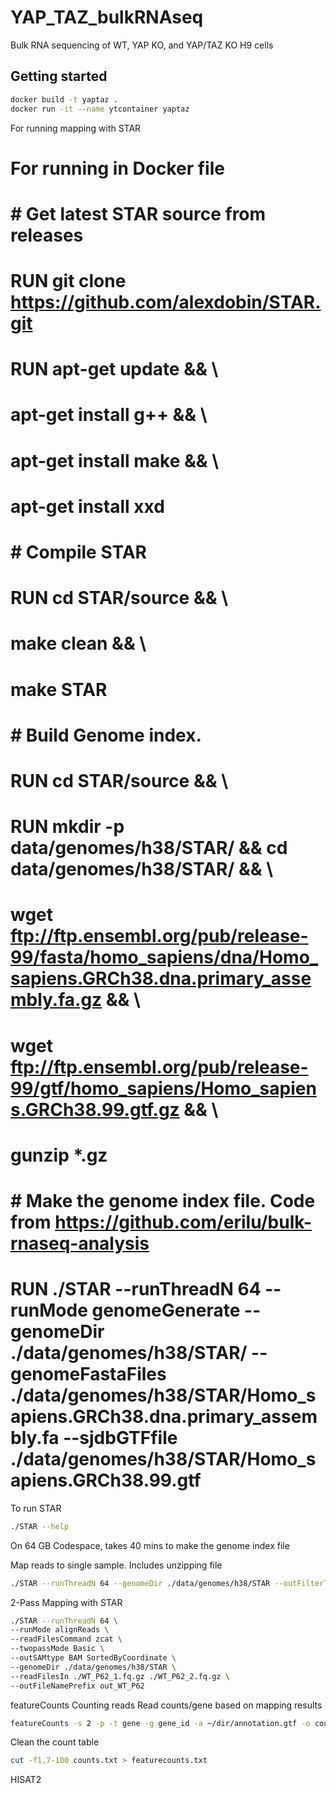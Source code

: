 # YAP_TAZ_bulkRNAseq
Bulk RNA sequencing of WT, YAP KO, and YAP/TAZ KO H9 cells

## Getting started

```bash
docker build -t yaptaz .
docker run -it --name ytcontainer yaptaz
```
For running mapping with STAR
# For running in Docker file
# # Get latest STAR source from releases
# RUN git clone https://github.com/alexdobin/STAR.git

# RUN apt-get update && \
#     apt-get install g++ && \
#     apt-get install make && \
#     apt-get install xxd

# # Compile STAR
# RUN cd STAR/source && \
#     make clean && \
#     make STAR

# # Build Genome index.
# RUN cd STAR/source && \
# RUN mkdir -p data/genomes/h38/STAR/ && cd data/genomes/h38/STAR/ && \
#     wget ftp://ftp.ensembl.org/pub/release-99/fasta/homo_sapiens/dna/Homo_sapiens.GRCh38.dna.primary_assembly.fa.gz && \
#     wget ftp://ftp.ensembl.org/pub/release-99/gtf/homo_sapiens/Homo_sapiens.GRCh38.99.gtf.gz && \
#     gunzip *.gz

# #  Make the genome index file. Code from https://github.com/erilu/bulk-rnaseq-analysis
# RUN ./STAR --runThreadN 64 --runMode genomeGenerate --genomeDir ./data/genomes/h38/STAR/ --genomeFastaFiles ./data/genomes/h38/STAR/Homo_sapiens.GRCh38.dna.primary_assembly.fa --sjdbGTFfile ./data/genomes/h38/STAR/Homo_sapiens.GRCh38.99.gtf

To run STAR
```bash
./STAR --help
```
On 64 GB Codespace, takes 40 mins to make the genome index file

Map reads to single sample. Includes unzipping file
```bash
./STAR --runThreadN 64 --genomeDir ./data/genomes/h38/STAR --outFilterType BySJout --outFilterMismatchNoverLmax 0.04 --outFilterMismatchNmax 999 --alignSJDBoverhangMin 1 --alignSJoverhangMin 8 --outFilterMultimapNmax 20 --alignIntronMin 20 --alignIntronMax 1000000 --alignMatesGapMax 1000000 --readFilesIn ./WT_P62_1.fq.gz --readFilesCommand zcat --clip3pAdapterSeq GATCGGAAGAGCACACGTCTGAACTCCAGTCAC --outSAMtype BAM SortedByCoordinate --quantMode GeneCounts --outFileNamePrefix out_WT_P62_1
```

2-Pass Mapping with STAR
```bash
./STAR --runThreadN 64 \
--runMode alignReads \
--readFilesCommand zcat \
--twopassMode Basic \
--outSAMtype BAM SortedByCoordinate \
--genomeDir ./data/genomes/h38/STAR \
--readFilesIn ./WT_P62_1.fq.gz ./WT_P62_2.fq.gz \
--outFileNamePrefix out_WT_P62
```

featureCounts Counting reads
Read counts/gene based on mapping results
```bash
featureCounts -s 2 -p -t gene -g gene_id -a ~/dir/annotation.gtf -o counts.txt *.bam
```
Clean the count table
```bash
cut -f1,7-100 counts.txt > featurecounts.txt
```

HISAT2


